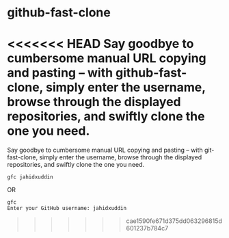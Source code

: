 # github-fast-clone

<<<<<<< HEAD
Say goodbye to cumbersome manual URL copying and pasting – with github-fast-clone, simply enter the username, browse through the displayed repositories, and swiftly clone the one you need.
=======
Say goodbye to cumbersome manual URL copying and pasting – with git-fast-clone, simply enter the username, browse through the displayed repositories, and swiftly clone the one you need.
```shell
gfc jahidxuddin
```
OR
```shell
gfc
Enter your GitHub username: jahidxuddin
```
>>>>>>> cae1590fe671d375dd063296815d601237b784c7
